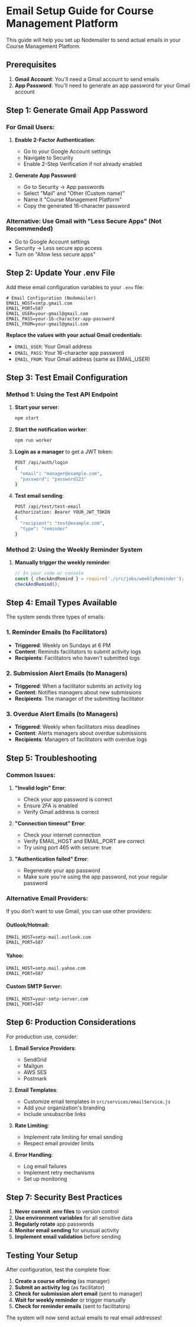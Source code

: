 # Email Setup Guide for Course Management Platform

This guide will help you set up Nodemailer to send actual emails in your Course Management Platform.

## Prerequisites

1. **Gmail Account**: You'll need a Gmail account to send emails
2. **App Password**: You'll need to generate an app password for your Gmail account

## Step 1: Generate Gmail App Password

### For Gmail Users:

1. **Enable 2-Factor Authentication**:
   - Go to your Google Account settings
   - Navigate to Security
   - Enable 2-Step Verification if not already enabled

2. **Generate App Password**:
   - Go to Security → App passwords
   - Select "Mail" and "Other (Custom name)"
   - Name it "Course Management Platform"
   - Copy the generated 16-character password

### Alternative: Use Gmail with "Less Secure Apps" (Not Recommended)
- Go to Google Account settings
- Security → Less secure app access
- Turn on "Allow less secure apps"

## Step 2: Update Your .env File

Add these email configuration variables to your `.env` file:

```env
# Email Configuration (Nodemailer)
EMAIL_HOST=smtp.gmail.com
EMAIL_PORT=587
EMAIL_USER=your-gmail@gmail.com
EMAIL_PASS=your-16-character-app-password
EMAIL_FROM=your-gmail@gmail.com
```

**Replace the values with your actual Gmail credentials:**
- `EMAIL_USER`: Your Gmail address
- `EMAIL_PASS`: Your 16-character app password
- `EMAIL_FROM`: Your Gmail address (same as EMAIL_USER)

## Step 3: Test Email Configuration

### Method 1: Using the Test API Endpoint

1. **Start your server**:
   ```bash
   npm start
   ```

2. **Start the notification worker**:
   ```bash
   npm run worker
   ```

3. **Login as a manager** to get a JWT token:
   ```bash
   POST /api/auth/login
   {
     "email": "manager@example.com",
     "password": "password123"
   }
   ```

4. **Test email sending**:
   ```bash
   POST /api/test/test-email
   Authorization: Bearer YOUR_JWT_TOKEN
   {
     "recipient": "test@example.com",
     "type": "reminder"
   }
   ```

### Method 2: Using the Weekly Reminder System

1. **Manually trigger the weekly reminder**:
   ```javascript
   // In your code or console
   const { checkAndRemind } = require('./src/jobs/weeklyReminder');
   checkAndRemind();
   ```

## Step 4: Email Types Available

The system sends three types of emails:

### 1. Reminder Emails (to Facilitators)
- **Triggered**: Weekly on Sundays at 6 PM
- **Content**: Reminds facilitators to submit activity logs
- **Recipients**: Facilitators who haven't submitted logs

### 2. Submission Alert Emails (to Managers)
- **Triggered**: When a facilitator submits an activity log
- **Content**: Notifies managers about new submissions
- **Recipients**: The manager of the submitting facilitator

### 3. Overdue Alert Emails (to Managers)
- **Triggered**: Weekly when facilitators miss deadlines
- **Content**: Alerts managers about overdue submissions
- **Recipients**: Managers of facilitators with overdue logs

## Step 5: Troubleshooting

### Common Issues:

1. **"Invalid login" Error**:
   - Check your app password is correct
   - Ensure 2FA is enabled
   - Verify Gmail address is correct

2. **"Connection timeout" Error**:
   - Check your internet connection
   - Verify EMAIL_HOST and EMAIL_PORT are correct
   - Try using port 465 with secure: true

3. **"Authentication failed" Error**:
   - Regenerate your app password
   - Make sure you're using the app password, not your regular password

### Alternative Email Providers:

If you don't want to use Gmail, you can use other providers:

#### Outlook/Hotmail:
```env
EMAIL_HOST=smtp-mail.outlook.com
EMAIL_PORT=587
```

#### Yahoo:
```env
EMAIL_HOST=smtp.mail.yahoo.com
EMAIL_PORT=587
```

#### Custom SMTP Server:
```env
EMAIL_HOST=your-smtp-server.com
EMAIL_PORT=587
```

## Step 6: Production Considerations

For production use, consider:

1. **Email Service Providers**:
   - SendGrid
   - Mailgun
   - AWS SES
   - Postmark

2. **Email Templates**:
   - Customize email templates in `src/services/emailService.js`
   - Add your organization's branding
   - Include unsubscribe links

3. **Rate Limiting**:
   - Implement rate limiting for email sending
   - Respect email provider limits

4. **Error Handling**:
   - Log email failures
   - Implement retry mechanisms
   - Set up monitoring

## Step 7: Security Best Practices

1. **Never commit .env files** to version control
2. **Use environment variables** for all sensitive data
3. **Regularly rotate** app passwords
4. **Monitor email sending** for unusual activity
5. **Implement email validation** before sending

## Testing Your Setup

After configuration, test the complete flow:

1. **Create a course offering** (as manager)
2. **Submit an activity log** (as facilitator)
3. **Check for submission alert email** (sent to manager)
4. **Wait for weekly reminder** or trigger manually
5. **Check for reminder emails** (sent to facilitators)

The system will now send actual emails to real email addresses! 